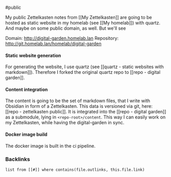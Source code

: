 #public

My public Zettelkasten notes from [[My Zettelkasten]] are going to be hosted as static website in my homelab (see [[My homelab]]) with quartz. And maybe on some public domain, as well. But we'll see

Domain: http://digital-garden.homelab.lan
Repository: http://git.homelab.lan/homelab/digital-garden

#### Static website generation
For generating the website, I use quartz (see [[quartz - static websites with markdown]]). Therefore I forked the original quartz repo to [[repo - digital garden]].

#### Content integration
The content is going to be the set of markdown files, that I write with Obsidian in form of a Zettelkasten. This data is versioned via git, here: [[repo - zettelkasten public]]. It is integrated into the [[repo - digital garden]] as a submodule, lying in `<repo-root>/content`. This way I can easily work on my Zettelkasten, while having the digital-garden in sync. 


#### Docker image build
The docker image is built in the ci pipeline. 


### Backlinks
```dataview 
list from [[#]] where contains(file.outlinks, this.file.link)
```

